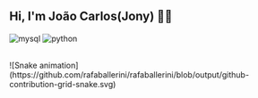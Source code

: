 ## Hi, I'm João Carlos(Jony) 🧑‍🎓
<img align="center" alt="mysql" height="30" width="40" src="https://cdn.jsdelivr.net/gh/devicons/devicon/icons/mysql/mysql-original-wordmark.svg"><a/>
<img align="center" alt="python" height="30" width="40" src="https://cdn.jsdelivr.net/gh/devicons/devicon@latest/icons/python/python-original-wordmark.svg" />

<br>
![Snake animation](https://github.com/rafaballerini/rafaballerini/blob/output/github-contribution-grid-snake.svg)

